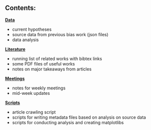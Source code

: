 ## Contents:

**[Data](Data/)**
- current hypotheses
- source data from previous bias work (json files)
- data analysis

**[Literature](Literature/)**
- running list of related works with bibtex links
- some PDF files of useful works
- notes on major takeaways from articles

**[Meetings](Meetings/)**
- notes for weekly meetings
- mid-week updates

**[Scripts](Scripts/)**
- article crawling script
- scripts for writing metadata files based on analysis on source data
- scripts for conducting analysis and creating matplotlibs
